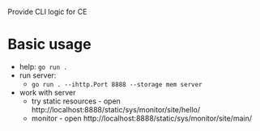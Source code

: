 Provide CLI logic for CE

# Basic usage

- help: `go run .`
- run server:
  - `go run . --ihttp.Port 8888 --storage mem server`
- work with server
  - try static resources - open http://localhost:8888/static/sys/monitor/site/hello/
  - monitor - open http://localhost:8888/static/sys/monitor/site/main/


